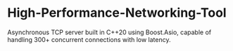 # High-Performance-Networking-Tool
Asynchronous TCP server built in C++20 using Boost.Asio, capable of handling 300+ concurrent connections with low latency.
